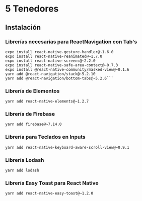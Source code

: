 # 5 Tenedores

## Instalación

### Librerías necesarias para ReactNavigation con Tab's

````
expo install react-native-gesture-handler@~1.6.0
expo install react-native-reanimated@~1.7.0
expo install react-native-screens@~2.2.0
expo install react-native-safe-area-context@~0.7.3
expo install @react-native-community/masked-view@~0.1.6
yarn add @react-navigation/stack@~5.2.10
yarn add @react-navigation/bottom-tabs@~5.2.6```
````

### Librería de Elementos

```
yarn add react-native-elements@~1.2.7
```

### Librería de Firebase

```
yarn add firebase@~7.14.0
```

### Librería para Teclados en Inputs

```
yarn add react-native-keyboard-aware-scroll-view@~0.9.1
```

### Librería Lodash

```
yarn add lodash
```

### Librería Easy Toast para React Native

```
yarn add react-native-easy-toast@~1.2.0
```
